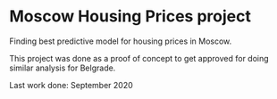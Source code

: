 # Moscow Housing Prices project

Finding best predictive model for housing prices in Moscow. 

This project was done as a proof of concept to get approved for doing similar analysis for Belgrade.

Last work done: September 2020

